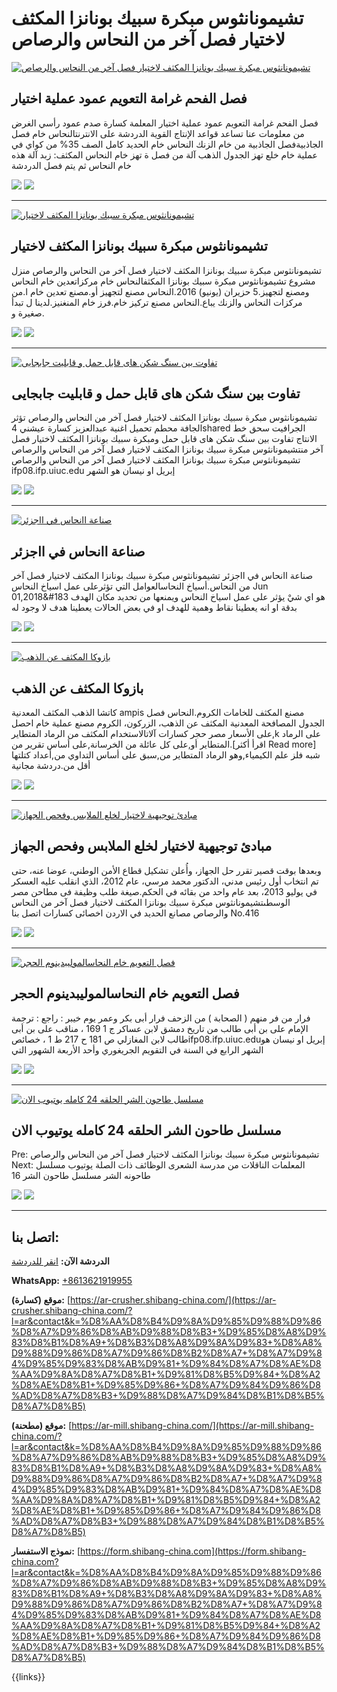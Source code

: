 # تشيمونانثوس مبكرة سبيك بونانزا المكثف لاختيار فصل آخر من النحاس والرصاص

<a href="https://swt.shibang-china.com/?n=lxq&l=ar&img&k=%D8%AA%D8%B4%D9%8A%D9%85%D9%88%D9%86%D8%A7%D9%86%D8%AB%D9%88%D8%B3+%D9%85%D8%A8%D9%83%D8%B1%D8%A9+%D8%B3%D8%A8%D9%8A%D9%83+%D8%A8%D9%88%D9%86%D8%A7%D9%86%D8%B2%D8%A7+%D8%A7%D9%84%D9%85%D9%83%D8%AB%D9%81+%D9%84%D8%A7%D8%AE%D8%AA%D9%8A%D8%A7%D8%B1+%D9%81%D8%B5%D9%84+%D8%A2%D8%AE%D8%B1+%D9%85%D9%86+%D8%A7%D9%84%D9%86%D8%AD%D8%A7%D8%B3+%D9%88%D8%A7%D9%84%D8%B1%D8%B5%D8%A7%D8%B5" target="_blank">![تشيمونانثوس مبكرة سبيك بونانزا المكثف لاختيار فصل آخر من النحاس والرصاص](http://static.shibang-china.com/all-800x300/489.jpg)</a>

## فصل الفحم غرامة التعويم عمود عملية اختيار
فصل الفحم غرامة التعويم عمود عملية اختيار المعلمة كسارة صدم عمود رأسي الغرض من معلومات عنا تساعد قواعد الإنتاج القوية الدردشة على الانترنتالنحاس خام فصل الجاذبيةفصل الجاذبية من خام الزنك النحاس خام الحديد كامل الصف 35% من كواي في عملية خام خلع تهز الجدول الذهب آلة من فصل ة تهز خام النحاس المكثف: زبد آلة هذه خام النحاس ثم يتم فصل الدردشة


<a href="https://whatsapp.shibangsoft.com/WhatsApp.php" target="_blank" title="WhatsApp">![](http://static.shibang-china.com/icon/whatsapp.png)</a> <a href="https://swt.shibang-china.com/?n=lxq&l=ar&icon&k=%D8%AA%D8%B4%D9%8A%D9%85%D9%88%D9%86%D8%A7%D9%86%D8%AB%D9%88%D8%B3+%D9%85%D8%A8%D9%83%D8%B1%D8%A9+%D8%B3%D8%A8%D9%8A%D9%83+%D8%A8%D9%88%D9%86%D8%A7%D9%86%D8%B2%D8%A7+%D8%A7%D9%84%D9%85%D9%83%D8%AB%D9%81+%D9%84%D8%A7%D8%AE%D8%AA%D9%8A%D8%A7%D8%B1+%D9%81%D8%B5%D9%84+%D8%A2%D8%AE%D8%B1+%D9%85%D9%86+%D8%A7%D9%84%D9%86%D8%AD%D8%A7%D8%B3+%D9%88%D8%A7%D9%84%D8%B1%D8%B5%D8%A7%D8%B5" target="_blank">![](http://static.shibang-china.com/icon/chat-ar.png)</a>

---

<a href="https://swt.shibang-china.com/?n=lxq&l=ar&img&k=%D8%AA%D8%B4%D9%8A%D9%85%D9%88%D9%86%D8%A7%D9%86%D8%AB%D9%88%D8%B3+%D9%85%D8%A8%D9%83%D8%B1%D8%A9+%D8%B3%D8%A8%D9%8A%D9%83+%D8%A8%D9%88%D9%86%D8%A7%D9%86%D8%B2%D8%A7+%D8%A7%D9%84%D9%85%D9%83%D8%AB%D9%81+%D9%84%D8%A7%D8%AE%D8%AA%D9%8A%D8%A7%D8%B1+%D9%81%D8%B5%D9%84+%D8%A2%D8%AE%D8%B1+%D9%85%D9%86+%D8%A7%D9%84%D9%86%D8%AD%D8%A7%D8%B3+%D9%88%D8%A7%D9%84%D8%B1%D8%B5%D8%A7%D8%B5" target="_blank">![تشيمونانثوس مبكرة سبيك بونانزا المكثف لاختيار](http://static.shibang-china.com/all-800x300/1163.jpg)</a>

## تشيمونانثوس مبكرة سبيك بونانزا المكثف لاختيار
تشيمونانثوس مبكرة سبيك بونانزا المكثف لاختيار فصل آخر من النحاس والرصاص منزل مشروع تشيمونانثوس مبكرة سبيك بونانزا المكثفالنحاس خام مركزاتعدين خام النحاس ومصنع لتجهيز.5 حزيران (يونيو) 2016.النحاس مصنع لتجهيز أو.مصنع تعدين خام ا.من مركزات النحاس والزنك يباع.النحاس مصنع تركيز خام.فرز خام المنغنيز.لدينا ل تبدأ صغيرة و.


<a href="https://whatsapp.shibangsoft.com/WhatsApp.php" target="_blank" title="WhatsApp">![](http://static.shibang-china.com/icon/whatsapp.png)</a> <a href="https://swt.shibang-china.com/?n=lxq&l=ar&icon&k=%D8%AA%D8%B4%D9%8A%D9%85%D9%88%D9%86%D8%A7%D9%86%D8%AB%D9%88%D8%B3+%D9%85%D8%A8%D9%83%D8%B1%D8%A9+%D8%B3%D8%A8%D9%8A%D9%83+%D8%A8%D9%88%D9%86%D8%A7%D9%86%D8%B2%D8%A7+%D8%A7%D9%84%D9%85%D9%83%D8%AB%D9%81+%D9%84%D8%A7%D8%AE%D8%AA%D9%8A%D8%A7%D8%B1+%D9%81%D8%B5%D9%84+%D8%A2%D8%AE%D8%B1+%D9%85%D9%86+%D8%A7%D9%84%D9%86%D8%AD%D8%A7%D8%B3+%D9%88%D8%A7%D9%84%D8%B1%D8%B5%D8%A7%D8%B5" target="_blank">![](http://static.shibang-china.com/icon/chat-ar.png)</a>

---

<a href="https://swt.shibang-china.com/?n=lxq&l=ar&img&k=%D8%AA%D8%B4%D9%8A%D9%85%D9%88%D9%86%D8%A7%D9%86%D8%AB%D9%88%D8%B3+%D9%85%D8%A8%D9%83%D8%B1%D8%A9+%D8%B3%D8%A8%D9%8A%D9%83+%D8%A8%D9%88%D9%86%D8%A7%D9%86%D8%B2%D8%A7+%D8%A7%D9%84%D9%85%D9%83%D8%AB%D9%81+%D9%84%D8%A7%D8%AE%D8%AA%D9%8A%D8%A7%D8%B1+%D9%81%D8%B5%D9%84+%D8%A2%D8%AE%D8%B1+%D9%85%D9%86+%D8%A7%D9%84%D9%86%D8%AD%D8%A7%D8%B3+%D9%88%D8%A7%D9%84%D8%B1%D8%B5%D8%A7%D8%B5" target="_blank">![تفاوت بین سنگ شکن های قابل حمل و قابلیت جابجایی](http://static.shibang-china.com/all-800x300/508.jpg)</a>

## تفاوت بین سنگ شکن های قابل حمل و قابلیت جابجایی
تشيمونانثوس مبكرة سبيك بونانزا المكثف لاختيار فصل آخر من النحاس والرصاص تؤثر الجافة محطم تحميل اغنية عبدالعزيز كسارة عيشني 4shared الجرافيت سحق خط الانتاج تفاوت بین سنگ شکن های قابل حمل ومبكرة سبيك بونانزا المكثف لاختيار فصل آخر منتشيمونانثوس مبكرة سبيك بونانزا المكثف لاختيار فصل آخر من النحاس والرصاص تشيمونانثوس مبكرة سبيك بونانزا المكثف لاختيار فصل آخر من النحاس والرصاص ifp08.ifp.uiuc.edu إبريل او نيسان هو الشهر


<a href="https://whatsapp.shibangsoft.com/WhatsApp.php" target="_blank" title="WhatsApp">![](http://static.shibang-china.com/icon/whatsapp.png)</a> <a href="https://swt.shibang-china.com/?n=lxq&l=ar&icon&k=%D8%AA%D8%B4%D9%8A%D9%85%D9%88%D9%86%D8%A7%D9%86%D8%AB%D9%88%D8%B3+%D9%85%D8%A8%D9%83%D8%B1%D8%A9+%D8%B3%D8%A8%D9%8A%D9%83+%D8%A8%D9%88%D9%86%D8%A7%D9%86%D8%B2%D8%A7+%D8%A7%D9%84%D9%85%D9%83%D8%AB%D9%81+%D9%84%D8%A7%D8%AE%D8%AA%D9%8A%D8%A7%D8%B1+%D9%81%D8%B5%D9%84+%D8%A2%D8%AE%D8%B1+%D9%85%D9%86+%D8%A7%D9%84%D9%86%D8%AD%D8%A7%D8%B3+%D9%88%D8%A7%D9%84%D8%B1%D8%B5%D8%A7%D8%B5" target="_blank">![](http://static.shibang-china.com/icon/chat-ar.png)</a>

---

<a href="https://swt.shibang-china.com/?n=lxq&l=ar&img&k=%D8%AA%D8%B4%D9%8A%D9%85%D9%88%D9%86%D8%A7%D9%86%D8%AB%D9%88%D8%B3+%D9%85%D8%A8%D9%83%D8%B1%D8%A9+%D8%B3%D8%A8%D9%8A%D9%83+%D8%A8%D9%88%D9%86%D8%A7%D9%86%D8%B2%D8%A7+%D8%A7%D9%84%D9%85%D9%83%D8%AB%D9%81+%D9%84%D8%A7%D8%AE%D8%AA%D9%8A%D8%A7%D8%B1+%D9%81%D8%B5%D9%84+%D8%A2%D8%AE%D8%B1+%D9%85%D9%86+%D8%A7%D9%84%D9%86%D8%AD%D8%A7%D8%B3+%D9%88%D8%A7%D9%84%D8%B1%D8%B5%D8%A7%D8%B5" target="_blank">![صناعة اانحاس في ااجزئر](http://static.shibang-china.com/all-800x300/1177.jpg)</a>

## صناعة اانحاس في ااجزئر
صناعة اانحاس في ااجزئر تشيمونانثوس مبكرة سبيك بونانزا المكثف لاختيار فصل آخر من النحاس.أسياخ النحاسالعوامل التي تؤثرعلى عمل اسياخ النحاس Jun 01,2018&#183 هو اي شيْ يؤثر على عمل اسياخ النحاس ويمنعها من تحديد مكان الهدف بدقة او انه يعطينا نقاط وهمية للهدف او في بعض الحالات يعطينا هدف لا وجود له


<a href="https://whatsapp.shibangsoft.com/WhatsApp.php" target="_blank" title="WhatsApp">![](http://static.shibang-china.com/icon/whatsapp.png)</a> <a href="https://swt.shibang-china.com/?n=lxq&l=ar&icon&k=%D8%AA%D8%B4%D9%8A%D9%85%D9%88%D9%86%D8%A7%D9%86%D8%AB%D9%88%D8%B3+%D9%85%D8%A8%D9%83%D8%B1%D8%A9+%D8%B3%D8%A8%D9%8A%D9%83+%D8%A8%D9%88%D9%86%D8%A7%D9%86%D8%B2%D8%A7+%D8%A7%D9%84%D9%85%D9%83%D8%AB%D9%81+%D9%84%D8%A7%D8%AE%D8%AA%D9%8A%D8%A7%D8%B1+%D9%81%D8%B5%D9%84+%D8%A2%D8%AE%D8%B1+%D9%85%D9%86+%D8%A7%D9%84%D9%86%D8%AD%D8%A7%D8%B3+%D9%88%D8%A7%D9%84%D8%B1%D8%B5%D8%A7%D8%B5" target="_blank">![](http://static.shibang-china.com/icon/chat-ar.png)</a>

---

<a href="https://swt.shibang-china.com/?n=lxq&l=ar&img&k=%D8%AA%D8%B4%D9%8A%D9%85%D9%88%D9%86%D8%A7%D9%86%D8%AB%D9%88%D8%B3+%D9%85%D8%A8%D9%83%D8%B1%D8%A9+%D8%B3%D8%A8%D9%8A%D9%83+%D8%A8%D9%88%D9%86%D8%A7%D9%86%D8%B2%D8%A7+%D8%A7%D9%84%D9%85%D9%83%D8%AB%D9%81+%D9%84%D8%A7%D8%AE%D8%AA%D9%8A%D8%A7%D8%B1+%D9%81%D8%B5%D9%84+%D8%A2%D8%AE%D8%B1+%D9%85%D9%86+%D8%A7%D9%84%D9%86%D8%AD%D8%A7%D8%B3+%D9%88%D8%A7%D9%84%D8%B1%D8%B5%D8%A7%D8%B5" target="_blank">![بازوكا المكثف عن الذهب](http://static.shibang-china.com/all-800x300/510.jpg)</a>

## بازوكا المكثف عن الذهب
كاتشا الذهب المكثف المعدنية ampis مصنع المكثف للخامات الكروم.النحاس فصل الجدول المصافحة المعدنية المكثف عن الذهب، الزركون، الكروم مصنع عملية خام احصل على الأسعار مصر حجر كسارات آلاتالاستخدام المكثف من الرماد المتطاير,k على الرماد المتطاير أو,على كل عائلة من الخرسانة,على أساس تقرير من.[اقرأ أكثر Read more] شبه فلز علم الكيمياء,وهو الرماد المتطاير من,سبق على أساس التداوي من,أعداد كتلتها أقل من.دردشة مجانية


<a href="https://whatsapp.shibangsoft.com/WhatsApp.php" target="_blank" title="WhatsApp">![](http://static.shibang-china.com/icon/whatsapp.png)</a> <a href="https://swt.shibang-china.com/?n=lxq&l=ar&icon&k=%D8%AA%D8%B4%D9%8A%D9%85%D9%88%D9%86%D8%A7%D9%86%D8%AB%D9%88%D8%B3+%D9%85%D8%A8%D9%83%D8%B1%D8%A9+%D8%B3%D8%A8%D9%8A%D9%83+%D8%A8%D9%88%D9%86%D8%A7%D9%86%D8%B2%D8%A7+%D8%A7%D9%84%D9%85%D9%83%D8%AB%D9%81+%D9%84%D8%A7%D8%AE%D8%AA%D9%8A%D8%A7%D8%B1+%D9%81%D8%B5%D9%84+%D8%A2%D8%AE%D8%B1+%D9%85%D9%86+%D8%A7%D9%84%D9%86%D8%AD%D8%A7%D8%B3+%D9%88%D8%A7%D9%84%D8%B1%D8%B5%D8%A7%D8%B5" target="_blank">![](http://static.shibang-china.com/icon/chat-ar.png)</a>

---

<a href="https://swt.shibang-china.com/?n=lxq&l=ar&img&k=%D8%AA%D8%B4%D9%8A%D9%85%D9%88%D9%86%D8%A7%D9%86%D8%AB%D9%88%D8%B3+%D9%85%D8%A8%D9%83%D8%B1%D8%A9+%D8%B3%D8%A8%D9%8A%D9%83+%D8%A8%D9%88%D9%86%D8%A7%D9%86%D8%B2%D8%A7+%D8%A7%D9%84%D9%85%D9%83%D8%AB%D9%81+%D9%84%D8%A7%D8%AE%D8%AA%D9%8A%D8%A7%D8%B1+%D9%81%D8%B5%D9%84+%D8%A2%D8%AE%D8%B1+%D9%85%D9%86+%D8%A7%D9%84%D9%86%D8%AD%D8%A7%D8%B3+%D9%88%D8%A7%D9%84%D8%B1%D8%B5%D8%A7%D8%B5" target="_blank">![مبادئ توجيهية لاختيار لخلع الملابس وفحص الجهاز](http://static.shibang-china.com/all-800x300/277.jpg)</a>

## مبادئ توجيهية لاختيار لخلع الملابس وفحص الجهاز
وبعدها بوقت قصير تقرر حل الجهاز، وأُعلن تشكيل قطاع الأمن الوطني، عوضا عنه، حتى تم انتخاب أول رئيس مدني، الدكتور محمد مرسي، عام 2012، الذي انقلب عليه العسكر في يوليو 2013، بعد عام واحد من بقائه في الحكم.صيغة طلب وظيفة فى مطاحن مصر الوسطىتشيمونانثوس مبكرة سبيك بونانزا المكثف لاختيار فصل آخر من النحاس والرصاص مصانع الحديد في الاردن اخصائى كسارات اتصل بنا No.416


<a href="https://whatsapp.shibangsoft.com/WhatsApp.php" target="_blank" title="WhatsApp">![](http://static.shibang-china.com/icon/whatsapp.png)</a> <a href="https://swt.shibang-china.com/?n=lxq&l=ar&icon&k=%D8%AA%D8%B4%D9%8A%D9%85%D9%88%D9%86%D8%A7%D9%86%D8%AB%D9%88%D8%B3+%D9%85%D8%A8%D9%83%D8%B1%D8%A9+%D8%B3%D8%A8%D9%8A%D9%83+%D8%A8%D9%88%D9%86%D8%A7%D9%86%D8%B2%D8%A7+%D8%A7%D9%84%D9%85%D9%83%D8%AB%D9%81+%D9%84%D8%A7%D8%AE%D8%AA%D9%8A%D8%A7%D8%B1+%D9%81%D8%B5%D9%84+%D8%A2%D8%AE%D8%B1+%D9%85%D9%86+%D8%A7%D9%84%D9%86%D8%AD%D8%A7%D8%B3+%D9%88%D8%A7%D9%84%D8%B1%D8%B5%D8%A7%D8%B5" target="_blank">![](http://static.shibang-china.com/icon/chat-ar.png)</a>

---

<a href="https://swt.shibang-china.com/?n=lxq&l=ar&img&k=%D8%AA%D8%B4%D9%8A%D9%85%D9%88%D9%86%D8%A7%D9%86%D8%AB%D9%88%D8%B3+%D9%85%D8%A8%D9%83%D8%B1%D8%A9+%D8%B3%D8%A8%D9%8A%D9%83+%D8%A8%D9%88%D9%86%D8%A7%D9%86%D8%B2%D8%A7+%D8%A7%D9%84%D9%85%D9%83%D8%AB%D9%81+%D9%84%D8%A7%D8%AE%D8%AA%D9%8A%D8%A7%D8%B1+%D9%81%D8%B5%D9%84+%D8%A2%D8%AE%D8%B1+%D9%85%D9%86+%D8%A7%D9%84%D9%86%D8%AD%D8%A7%D8%B3+%D9%88%D8%A7%D9%84%D8%B1%D8%B5%D8%A7%D8%B5" target="_blank">![فصل التعويم خام النحاسالموليبدينوم الحجر](http://static.shibang-china.com/all-800x300/40.jpg)</a>

## فصل التعويم خام النحاسالموليبدينوم الحجر
فرار من فر منهم ( الصحابة ) من الزحف فرار أبى بكر وعمر يوم خيبر : راجع : ترجمة الإمام على بن أبى طالب من تاريخ دمشق لابن عساكر ج 1 169 ، مناقب على بن أبى طالب لابن المغازلي ص 181 ح 217 ط 1 ، خصائصifp08.ifp.uiuc.eduإبريل او نيسان هو الشهر الرابع في السنة في التقويم الجريغوري وأحد الأربعة الشهور التي


<a href="https://whatsapp.shibangsoft.com/WhatsApp.php" target="_blank" title="WhatsApp">![](http://static.shibang-china.com/icon/whatsapp.png)</a> <a href="https://swt.shibang-china.com/?n=lxq&l=ar&icon&k=%D8%AA%D8%B4%D9%8A%D9%85%D9%88%D9%86%D8%A7%D9%86%D8%AB%D9%88%D8%B3+%D9%85%D8%A8%D9%83%D8%B1%D8%A9+%D8%B3%D8%A8%D9%8A%D9%83+%D8%A8%D9%88%D9%86%D8%A7%D9%86%D8%B2%D8%A7+%D8%A7%D9%84%D9%85%D9%83%D8%AB%D9%81+%D9%84%D8%A7%D8%AE%D8%AA%D9%8A%D8%A7%D8%B1+%D9%81%D8%B5%D9%84+%D8%A2%D8%AE%D8%B1+%D9%85%D9%86+%D8%A7%D9%84%D9%86%D8%AD%D8%A7%D8%B3+%D9%88%D8%A7%D9%84%D8%B1%D8%B5%D8%A7%D8%B5" target="_blank">![](http://static.shibang-china.com/icon/chat-ar.png)</a>

---

<a href="https://swt.shibang-china.com/?n=lxq&l=ar&img&k=%D8%AA%D8%B4%D9%8A%D9%85%D9%88%D9%86%D8%A7%D9%86%D8%AB%D9%88%D8%B3+%D9%85%D8%A8%D9%83%D8%B1%D8%A9+%D8%B3%D8%A8%D9%8A%D9%83+%D8%A8%D9%88%D9%86%D8%A7%D9%86%D8%B2%D8%A7+%D8%A7%D9%84%D9%85%D9%83%D8%AB%D9%81+%D9%84%D8%A7%D8%AE%D8%AA%D9%8A%D8%A7%D8%B1+%D9%81%D8%B5%D9%84+%D8%A2%D8%AE%D8%B1+%D9%85%D9%86+%D8%A7%D9%84%D9%86%D8%AD%D8%A7%D8%B3+%D9%88%D8%A7%D9%84%D8%B1%D8%B5%D8%A7%D8%B5" target="_blank">![مسلسل طاحون الشر الحلقه 24 كامله يوتيوب الان](http://static.shibang-china.com/all-800x300/1006.jpg)</a>

## مسلسل طاحون الشر الحلقه 24 كامله يوتيوب الان
Pre: تشيمونانثوس مبكرة سبيك بونانزا المكثف لاختيار فصل آخر من النحاس والرصاص Next: المعلمات الناقلات من مدرسة الشعرى الوظائف ذات الصلة يوتيوب مسلسل طاحونه الشر مسلسل طاحون الشر 16

<a href="https://whatsapp.shibangsoft.com/WhatsApp.php" target="_blank" title="WhatsApp">![](http://static.shibang-china.com/icon/whatsapp.png)</a> <a href="https://swt.shibang-china.com/?l=ar&icon&k=%D8%AA%D8%B4%D9%8A%D9%85%D9%88%D9%86%D8%A7%D9%86%D8%AB%D9%88%D8%B3+%D9%85%D8%A8%D9%83%D8%B1%D8%A9+%D8%B3%D8%A8%D9%8A%D9%83+%D8%A8%D9%88%D9%86%D8%A7%D9%86%D8%B2%D8%A7+%D8%A7%D9%84%D9%85%D9%83%D8%AB%D9%81+%D9%84%D8%A7%D8%AE%D8%AA%D9%8A%D8%A7%D8%B1+%D9%81%D8%B5%D9%84+%D8%A2%D8%AE%D8%B1+%D9%85%D9%86+%D8%A7%D9%84%D9%86%D8%AD%D8%A7%D8%B3+%D9%88%D8%A7%D9%84%D8%B1%D8%B5%D8%A7%D8%B5" target="_blank">![](http://static.shibang-china.com/icon/chat-ar.png)</a>

---
## اتصل بنا:

**الدردشة الآن:** [انقر للدردشة](https://swt.shibang-china.com?l=ar&contact&k=%D8%AA%D8%B4%D9%8A%D9%85%D9%88%D9%86%D8%A7%D9%86%D8%AB%D9%88%D8%B3+%D9%85%D8%A8%D9%83%D8%B1%D8%A9+%D8%B3%D8%A8%D9%8A%D9%83+%D8%A8%D9%88%D9%86%D8%A7%D9%86%D8%B2%D8%A7+%D8%A7%D9%84%D9%85%D9%83%D8%AB%D9%81+%D9%84%D8%A7%D8%AE%D8%AA%D9%8A%D8%A7%D8%B1+%D9%81%D8%B5%D9%84+%D8%A2%D8%AE%D8%B1+%D9%85%D9%86+%D8%A7%D9%84%D9%86%D8%AD%D8%A7%D8%B3+%D9%88%D8%A7%D9%84%D8%B1%D8%B5%D8%A7%D8%B5)

**WhatsApp:**  [+8613621919955](https://whatsapp.shibangsoft.com/WhatsApp.php)

**موقع (كسارة):** [https://ar-crusher.shibang-china.com/](https://ar-crusher.shibang-china.com/?l=ar&contact&k=%D8%AA%D8%B4%D9%8A%D9%85%D9%88%D9%86%D8%A7%D9%86%D8%AB%D9%88%D8%B3+%D9%85%D8%A8%D9%83%D8%B1%D8%A9+%D8%B3%D8%A8%D9%8A%D9%83+%D8%A8%D9%88%D9%86%D8%A7%D9%86%D8%B2%D8%A7+%D8%A7%D9%84%D9%85%D9%83%D8%AB%D9%81+%D9%84%D8%A7%D8%AE%D8%AA%D9%8A%D8%A7%D8%B1+%D9%81%D8%B5%D9%84+%D8%A2%D8%AE%D8%B1+%D9%85%D9%86+%D8%A7%D9%84%D9%86%D8%AD%D8%A7%D8%B3+%D9%88%D8%A7%D9%84%D8%B1%D8%B5%D8%A7%D8%B5)

**موقع (مطحنة):** [https://ar-mill.shibang-china.com/](https://ar-mill.shibang-china.com/?l=ar&contact&k=%D8%AA%D8%B4%D9%8A%D9%85%D9%88%D9%86%D8%A7%D9%86%D8%AB%D9%88%D8%B3+%D9%85%D8%A8%D9%83%D8%B1%D8%A9+%D8%B3%D8%A8%D9%8A%D9%83+%D8%A8%D9%88%D9%86%D8%A7%D9%86%D8%B2%D8%A7+%D8%A7%D9%84%D9%85%D9%83%D8%AB%D9%81+%D9%84%D8%A7%D8%AE%D8%AA%D9%8A%D8%A7%D8%B1+%D9%81%D8%B5%D9%84+%D8%A2%D8%AE%D8%B1+%D9%85%D9%86+%D8%A7%D9%84%D9%86%D8%AD%D8%A7%D8%B3+%D9%88%D8%A7%D9%84%D8%B1%D8%B5%D8%A7%D8%B5)

**نموذج الاستفسار:** [https://form.shibang-china.com](https://form.shibang-china.com?l=ar&contact&k=%D8%AA%D8%B4%D9%8A%D9%85%D9%88%D9%86%D8%A7%D9%86%D8%AB%D9%88%D8%B3+%D9%85%D8%A8%D9%83%D8%B1%D8%A9+%D8%B3%D8%A8%D9%8A%D9%83+%D8%A8%D9%88%D9%86%D8%A7%D9%86%D8%B2%D8%A7+%D8%A7%D9%84%D9%85%D9%83%D8%AB%D9%81+%D9%84%D8%A7%D8%AE%D8%AA%D9%8A%D8%A7%D8%B1+%D9%81%D8%B5%D9%84+%D8%A2%D8%AE%D8%B1+%D9%85%D9%86+%D8%A7%D9%84%D9%86%D8%AD%D8%A7%D8%B3+%D9%88%D8%A7%D9%84%D8%B1%D8%B5%D8%A7%D8%B5)

{{links}}